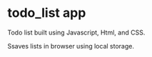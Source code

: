 # todo_list app

Todo list built using Javascript, Html, and CSS. 

Ssaves lists in browser using local storage.
